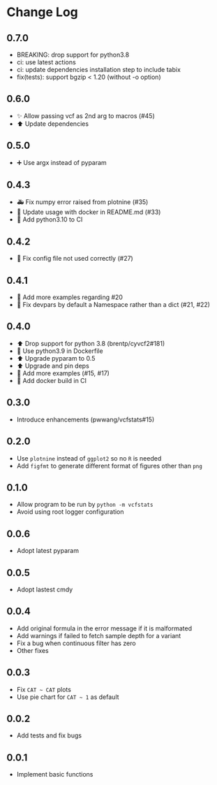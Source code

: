 # Change Log

## 0.7.0

- BREAKING: drop support for python3.8
- ci: use latest actions
- ci: update dependencies installation step to include tabix
- fix(tests): support bgzip < 1.20 (without -o option)

## 0.6.0

- ✨ Allow passing vcf as 2nd arg to macros (#45)
- ⬆️ Update dependencies

## 0.5.0

- ➕ Use argx instead of pyparam

## 0.4.3

- 🚑 Fix numpy error raised from plotnine (#35)
- 📝 Update usage with docker in README.md (#33)
- 👷 Add python3.10 to CI

## 0.4.2

- 🐛 Fix config file not used correctly (#27)

## 0.4.1

- 📝 Add more examples regarding #20
- 🐛 Fix devpars by default a Namespace rather than a dict (#21, #22)

## 0.4.0

- ⬆️ Drop support for python 3.8 (brentp/cyvcf2#181)
- 🚨 Use python3.9 in Dockerfile
- ⬆️️ Upgrade pyparam to 0.5
- ⬆️ Upgrade and pin deps
- 📝 Add more examples (#15, #17)
- 👷 Add docker build in CI

## 0.3.0

- Introduce enhancements (pwwang/vcfstats#15)

## 0.2.0
- Use `plotnine` instead of `ggplot2` so no `R` is needed
- Add `figfmt` to generate different format of figures other than `png`

## 0.1.0
- Allow program to be run by `python -m vcfstats`
- Avoid using root logger configuration

## 0.0.6
- Adopt latest pyparam

## 0.0.5
- Adopt lastest cmdy

## 0.0.4
- Add original formula in the error message if it is malformated
- Add warnings if failed to fetch sample depth for a variant
- Fix a bug when continuous filter has zero
- Other fixes

## 0.0.3
- Fix `CAT ~ CAT` plots
- Use pie chart for `CAT ~ 1` as default

## 0.0.2
- Add tests and fix bugs

## 0.0.1
- Implement basic functions
